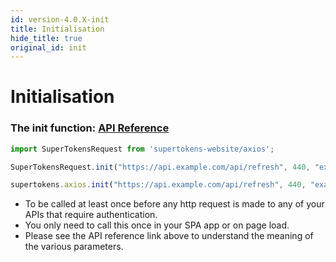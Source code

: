 ```yaml
---
id: version-4.0.X-init
title: Initialisation
hide_title: true
original_id: init
---
```


# Initialisation

### The init function: [API Reference](../api-reference/axios#initrefreshtokenurl-sessionexpiredstatuscode-websiterootdomain-refreshapicustomheaders)

<!--DOCUSAURUS_CODE_TABS-->
<!--Via NPM-->
```ts
import SuperTokensRequest from 'supertokens-website/axios';

SuperTokensRequest.init("https://api.example.com/api/refresh", 440, "example.com", {});
```
<!--Via script tag-->
```js
supertokens.axios.init("https://api.example.com/api/refresh", 440, "example.com", {});
```
<!--END_DOCUSAURUS_CODE_TABS-->

- To be called at least once before any http request is made to any of your APIs that require authentication.
- You only need to call this once in your SPA app or on page load.
- Please see the API reference link above to understand the meaning of the various parameters.